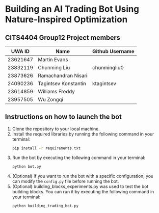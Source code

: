 # Building an AI Trading Bot Using Nature-Inspired Optimization

## CITS4404 Group12 Project members

| UWA ID  | Name | Github Username |
|---------|------|-----------------|
|23621647 |Martin Evans||
|23832119 |Chunming Liu|chunmingliu0|
|23873626 |Ramachandran Nisari||
|24090236 |Tagintsev Konstantin|ktagintsev|
|23614859 |Williams Freddy||
|23957505 |Wu Zongqi||


 ## Instructions on how to launch the bot
 
 1. Clone the repository to your local machine.
 2. Install the required libraries by running the following command in your terminal:
    ```bash
    pip install -r requirements.txt
    ```
 3. Run the bot by executing the following command in your terminal:
    ```bash
    python bot.py
    ```
 4. (Optional) If you want to run the bot with a specific configuration, you can modify the `config.py` file before running the bot.
 5. (Optional) building_blocks_experiments.py was used to test the bot building blocks. You can run it by executing the following command in your terminal:
    ```bash
    python building_trading_bot.py
    ```